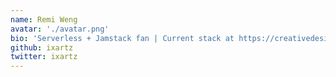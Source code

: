 ```yaml
---
name: Remi Weng
avatar: './avatar.png'
bio: 'Serverless + Jamstack fan | Current stack at https://creativedesignsguru.com : Next JS, Tailwind CSS, Serverless Framework, AWS'
github: ixartz
twitter: ixartz
---
```

